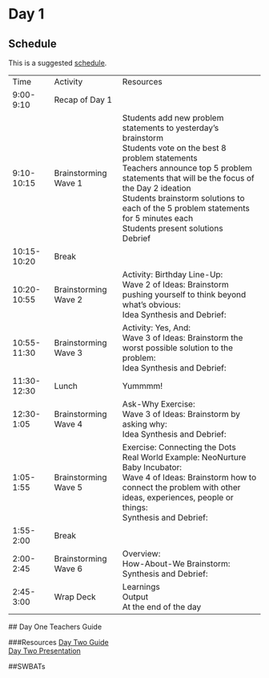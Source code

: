 # Day 1

## Schedule

This is a suggested [schedule](https://docs.google.com/document/d/1arAfmT4KB4y29mZSvel7WWrYqmPLuzO2_5s-8L47LZM/edit). 

<table>
    <tr>
        <td>Time</td>
        <td>Activity</td>
        <td>Resources</td>
    </tr>
    <tr>
        <td>9:00-9:10</td>
        <td>Recap of Day 1</td>
        <td></td>
    </tr>
    <tr>
        <td>9:10-10:15</td>
        <td>Brainstorming Wave 1</td>
        <td>
            Students add new problem statements to yesterday’s brainstorm<br>
            Students vote on the best 8 problem statements<br>
            Teachers announce top 5 problem statements that will be the focus of the Day 2 ideation<br>
            Students brainstorm solutions to each of the 5 problem statements for 5 minutes each<br>
            Students present solutions<br>
            Debrief
        </td>
    </tr>
    <tr>
        <td>10:15-10:20</td>
        <td>Break</td>
        <td>    </td>
    </tr>
    <tr>
        <td>10:20-10:55</td>
        <td>Brainstorming Wave 2</td>
        <td>
          Activity: Birthday Line-Up:  <br>
          Wave 2 of Ideas: Brainstorm pushing yourself to think beyond what’s obvious: <br>
          Idea Synthesis and Debrief: 
        </td>
    </tr>
        <tr>
        <td>10:55-11:30</td>
        <td>Brainstorming Wave 3</td>
        <td>
          Activity: Yes, And: <br>
          Wave  3 of Ideas: Brainstorm the worst possible solution to the problem: <br>
          Idea Synthesis and Debrief: 
        </td>
    </tr>
    <tr>
        <td>11:30-12:30</td>
        <td>Lunch</td>
        <td>
            Yummmm!
        </td>
    </tr>
    <tr>
        <td>12:30-1:05</td>
        <td>Brainstorming Wave 4</td>
        <td>
            Ask-Why Exercise: <br>
            Wave 3 of Ideas: Brainstorm by asking why: <br>
            Idea Synthesis and Debrief:
        </td>
    </tr>
    <tr>
        <td>1:05-1:55</td>
        <td>Brainstorming Wave 5</td>
        <td> 
          Exercise: Connecting the Dots <br>
          Real World Example: NeoNurture Baby Incubator: <br>
          Wave 4 of Ideas: Brainstorm how to connect the problem with other ideas, experiences, people or things:<br>
          Synthesis and Debrief:
        </td>
    </tr>
    <tr>
        <td>1:55-2:00</td>
        <td>Break</td>
        <td>     </td>
    </tr>
    <tr>
        <td>2:00-2:45</td>
        <td>Brainstorming Wave 6</td>
        <td>
          Overview: <br>
          How-About-We Brainstorm:<br>
          Synthesis and Debrief:
        </td>
    </tr>
    <tr>
        <td>2:45-3:00</td>
        <td>Wrap Deck</td>
        <td>
            Learnings<br>
            Output<br>
            At the end of the day
        </td>
    </tr>
</table>
## Day One Teachers Guide

###Resources
[Day Two Guide](https://docs.google.com/document/d/13YIPI40PWPCwEYzhB1wIvzRKJEQg0UynVV-7iPAAjnw/edit)<br>
[Day Two Presentation](https://docs.google.com/presentation/d/1dGpEn-uMtfWSNvoDYwqZSRHwtgHt0iLHUVaWJWsWMeA/edit)

##SWBATs

